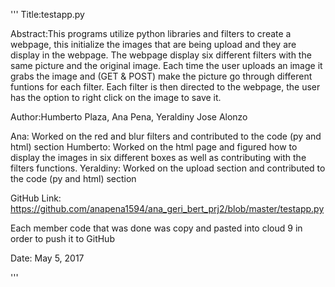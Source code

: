 '''
Title:testapp.py

Abstract:This programs utilize python libraries and filters to create a webpage, this
         initialize the images that are being upload and they are display in the webpage.
         The webpage display six different filters with the same picture and the original
         image.
         Each time the user uploads an image it grabs the image and (GET & POST) make the 
         picture go through different funtions for each filter. Each filter is then directed to the webpage,
         the user has the option to right click on the image to save it.
 
Author:Humberto Plaza, Ana Pena, Yeraldiny Jose Alonzo

Ana: Worked on the red and blur filters and contributed to the code (py and html) section
Humberto: Worked on the html page and figured how to display the images in six different boxes as well
          as contributing with the filters functions. 
Yeraldiny: Worked on the upload section and contributed to the code (py and html) section

GitHub Link: https://github.com/anapena1594/ana_geri_bert_prj2/blob/master/testapp.py

Each member code that was done was copy and pasted into cloud 9 in order to push it to GitHub

Date: May 5, 2017

'''
